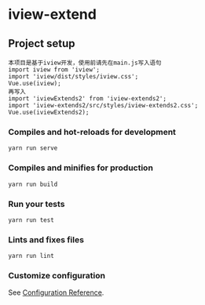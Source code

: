 # iview-extend

## Project setup
```
本项目是基于iview开发，使用前请先在main.js写入语句
import iview from 'iview';
import 'iview/dist/styles/iview.css';
Vue.use(iview);
再写入
import 'iviewExtends2' from 'iview-extends2';
import 'iview-extends2/src/styles/iview-extends2.css';
Vue.use(iviewExtends2);
```

### Compiles and hot-reloads for development
```
yarn run serve
```

### Compiles and minifies for production
```
yarn run build
```

### Run your tests
```
yarn run test
```

### Lints and fixes files
```
yarn run lint
```

### Customize configuration
See [Configuration Reference](https://cli.vuejs.org/config/).
